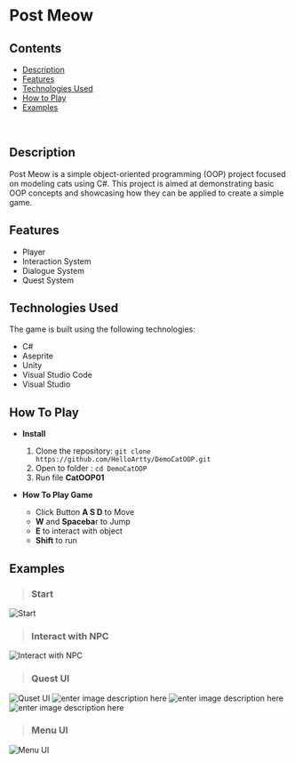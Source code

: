 
# Post Meow
## Contents
* [Description](#Description)
* [Features](#Features)
* [Technologies Used](#Technologies-Used)
* [How to Play](#How-To-Play)
* [ Examples](#Examples)
<br>

## Description
Post Meow is a simple object-oriented programming (OOP) project focused on modeling cats using C#. This project is aimed at demonstrating basic OOP concepts and showcasing how they can be applied to create a simple game.

## Features
- Player
 - Interaction System
 - Dialogue System
 - Quest System

## Technologies Used
 The game is built using the following technologies:
 - C#
 - Aseprite
 - Unity
 - Visual Studio Code
 - Visual Studio 

## How To Play
 - **Install**
	 1. Clone the repository: `git clone https://github.com/HelloArtty/DemoCatOOP.git`
	2. Open to folder  : `cd DemoCatOOP`
	3. Run file **CatOOP01**
		 
 -  **How To Play Game**
	 - Click Button **A S D** to Move 
	 - **W** and **Spaceba**r to Jump
	- **E** to interact with object
	-  **Shift** to run

## Examples

> ### Start
![Start](https://media.discordapp.net/attachments/1166243695260090419/1185129700176183359/image.png?ex=658e7d0b&is=657c080b&hm=0c2a54748812c8b045194d336962bc2edcbbdfe0df00c22dce615563252f4e89&=&format=webp&quality=lossless&width=1256&height=701)

> ### Interact with NPC 
![Interact with NPC](https://media.discordapp.net/attachments/1166243695260090419/1185129700675301376/image.png?ex=658e7d0b&is=657c080b&hm=93db47a69d39d84d8278b4ff9f1ef83c424affd3e7ba7407351d59134ab8a403&=&format=webp&quality=lossless&width=1257&height=701)

> ### Quest UI 
![Quset UI](https://media.discordapp.net/attachments/1166243695260090419/1185129700931158026/image.png?ex=658e7d0b&is=657c080b&hm=e472fdbc5858232363f218bad1bcf35289871d490a08bde0b4b894fb8fa653be&=&format=webp&quality=lossless&width=1255&height=701)
![enter image description here](https://media.discordapp.net/attachments/1166243695260090419/1185129759080992889/image.png?ex=658e7d19&is=657c0819&hm=a6e0ea54bfcbf1d899ad1d56350e02e24e7bab329087010c068bfb127b35fb76&=&format=webp&quality=lossless&width=1254&height=701)
![enter image description here](https://media.discordapp.net/attachments/1166243695260090419/1185129759454273607/image.png?ex=658e7d19&is=657c0819&hm=7f290f48388517a15451b1221d0e8430550b3d22cf851f6561c77d80df70ef44&=&format=webp&quality=lossless&width=1268&height=701)
![enter image description here](https://media.discordapp.net/attachments/1166243695260090419/1185129802743697448/image.png?ex=658e7d23&is=657c0823&hm=29493adcddae18496e94a91b7e4c7f42f456786e370c658269661dde65591b06&=&format=webp&quality=lossless&width=1242&height=701)
> ### Menu UI
![Menu UI](https://media.discordapp.net/attachments/1166243695260090419/1185129701673549834/image.png?ex=658e7d0b&is=657c080b&hm=9c5379b95dba664d38bf63ce28ad0a778ca1a5cb1e17e1744489e36b373a3098&=&format=webp&quality=lossless&width=1256&height=701)
